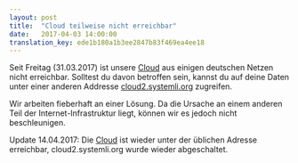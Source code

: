 ```yaml
---
layout: post
title:  "Cloud teilweise nicht erreichbar"
date:   2017-04-03 14:00:00
translation_key: ede1b180a1b3ee2847b83f469ea4ee18
---
```

Seit Freitag (31.03.2017) ist unsere [Cloud](https://cloud.systemli.org) aus einigen deutschen Netzen nicht erreichbar.
Solltest du davon betroffen sein, kannst du auf deine Daten unter einer anderen Addresse [cloud2.systemli.org](https://cloud2.systemli.org) zugreifen. 
 
Wir arbeiten fieberhaft an einer Lösung. Da die Ursache an einem anderen Teil der Internet-Infrastruktur liegt, können wir es jedoch nicht beschleunigen.

Update 14.04.2017: Die [Cloud](https://cloud.systemli.org) ist wieder unter der üblichen Adresse erreichbar, cloud2.systemli.org wurde wieder abgeschaltet.
